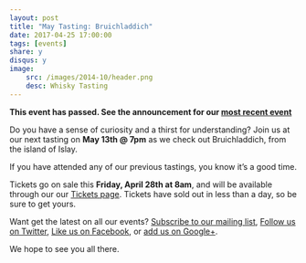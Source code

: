 ```yaml
---
layout: post
title: "May Tasting: Bruichladdich"
date: 2017-04-25 17:00:00
tags: [events]
share: y
disqus: y
image:
    src: /images/2014-10/header.png
    desc: Whisky Tasting
---
```


**This event has passed. See the announcement for our [most recent event](/most-recent/)**

Do you have a sense of curiosity and a thirst for understanding? Join us at our next tasting on **May 13th @ 7pm** as we check out Bruichladdich, from the island of Islay.

If you have attended any of our previous tastings, you know it’s a good time.

Tickets go on sale this **Friday, April 28th at 8am**, and will be available through our our [Tickets page][1]. Tickets have sold out in less than a day, so be sure to get yours.  

Want get the latest on all our events? [Subscribe to our mailing list][2], [Follow us on Twitter][3], [Like us on Facebook][4], or [add us on Google+][5].

We hope to see you all there.

  [1]: /tickets/
  [2]: /subscribe/
  [3]: http://twitter.com/whiskydev
  [4]: http://www.facebook.com/whiskydev
  [5]: http://plus.google.com/+Whiskydev
